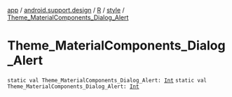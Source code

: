 [app](../../../index.md) / [android.support.design](../../index.md) / [R](../index.md) / [style](index.md) / [Theme_MaterialComponents_Dialog_Alert](./-theme_-material-components_-dialog_-alert.md)

# Theme_MaterialComponents_Dialog_Alert

`static val Theme_MaterialComponents_Dialog_Alert: `[`Int`](https://kotlinlang.org/api/latest/jvm/stdlib/kotlin/-int/index.html)
`static val Theme_MaterialComponents_Dialog_Alert: `[`Int`](https://kotlinlang.org/api/latest/jvm/stdlib/kotlin/-int/index.html)